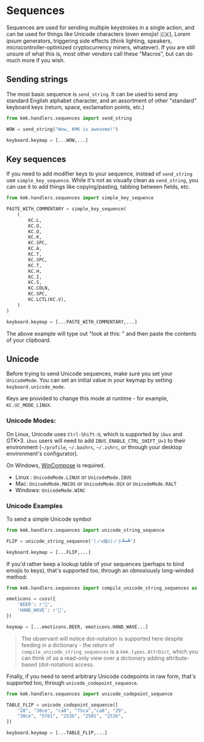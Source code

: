 # Sequences

Sequences are used for sending multiple keystrokes in a single action, and can
be used for things like Unicode characters (even emojis! 🇨🇦), _Lorem ipsum_
generators, triggering side effects (think lighting, speakers,
microcontroller-optimized cryptocurrency miners, whatever). If you are still
unsure of what this is, most other vendors call these "Macros", but can do much
more if you wish.

## Sending strings
The most basic sequence is `send_string`. It can be used to send any standard
English alphabet character, and an assortment of other "standard" keyboard keys
(return, space, exclamation points, etc.)

```python
from kmk.handlers.sequences import send_string

WOW = send_string("Wow, KMK is awesome!")

keyboard.keymap = [...WOW,...]
```

## Key sequences
If you need to add modifier keys to your sequence, instead of `send_string` use
`simple_key_sequence`. While it's not as visually clean as `send_string`, you can
use it to add things like copying/pasting, tabbing between fields, etc.

```python
from kmk.handlers.sequences import simple_key_sequence

PASTE_WITH_COMMENTARY = simple_key_sequence(
	(
		KC.L,
		KC.O,
		KC.O,
		KC.K,
		KC.SPC,
		KC.A,
		KC.T,
		KC.SPC,
		KC.T,
		KC.H,
		KC.I,
		KC.S,
		KC.COLN,
		KC.SPC,
		KC.LCTL(KC.V),
	)
)

keyboard.keymap = [...PASTE_WITH_COMMENTARY,...]
```

The above example will type out "look at this: " and then paste the contents of your
clipboard.

## Unicode
Before trying to send Unicode sequences, make sure you set your `UnicodeMode`.
You can set an initial value in your keymap by setting `keyboard.unicode_mode`.

Keys are provided to change this mode at runtime - for example, `KC.UC_MODE_LINUX`.


### Unicode Modes:
On Linux, Unicode uses `Ctrl-Shift-U`, which is supported by `ibus` and GTK+3.
`ibus` users will need to add `IBUS_ENABLE_CTRL_SHIFT_U=1` to their environment
(`~/profile`, `~/.bashrc`, `~/.zshrc`, or through your desktop environment's
configurator).

On Windows, [WinCompose](https://github.com/samhocevar/wincompose) is required.

- Linux : `UnicodeMode.LINUX` or `UnicodeMode.IBUS`
- Mac: `UnicodeMode.MACOS` or `UnicodeMode.OSX` or `UnicodeMode.RALT`
- Windows: `UnicodeMode.WINC`


### Unicode Examples

To send a simple Unicode symbol
```python
from kmk.handlers.sequences import unicode_string_sequence

FLIP = unicode_string_sequence('(ノಠ痊ಠ)ノ彡┻━┻')

keyboard.keymap = [...FLIP,...]
```

If you'd rather keep a lookup table of your sequences (perhaps to bind emojis to
keys), that's supported too, through an obnoxiously long-winded method:

```python
from kmk.handlers.sequences import compile_unicode_string_sequences as cuss

emoticons = cuss({
	'BEER': r'🍺',
	'HAND_WAVE': r'👋',
})

keymap = [...emoticons.BEER, emoticons.HAND_WAVE...]
```

> The observant will notice dot-notation is supported here despite feeding in a
> dictionary - the return of `compile_unicode_string_sequences` is a
> `kmk.types.AttrDict`, which you can think of as a read-only view over a
> dictionary adding attribute-based (dot-notation) access.

Finally, if you need to send arbitrary Unicode codepoints in raw form, that's
supported too, through `unicode_codepoint_sequence`.

```python
from kmk.handlers.sequences import unicode_codepoint_sequence

TABLE_FLIP = unicode_codepoint_sequence([
	"28", "30ce", "ca0", "75ca","ca0", "29",
	"30ce", "5f61", "253b", "2501", "253b",
])

keyboard.keymap = [...TABLE_FLIP,...]
```
